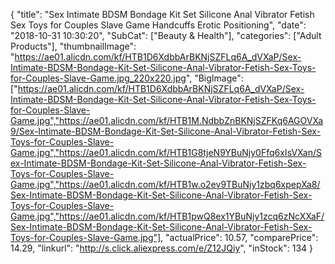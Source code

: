 {
	"title": "Sex Intimate BDSM Bondage Kit Set Silicone Anal Vibrator Fetish Sex Toys for Couples Slave Game Handcuffs Erotic Positioning",
	"date": "2018-10-31 10:30:20",
	"SubCat": ["Beauty & Health"],
	"categories": ["Adult Products"],
	"thumbnailImage": "https://ae01.alicdn.com/kf/HTB1D6XdbbArBKNjSZFLq6A_dVXaP/Sex-Intimate-BDSM-Bondage-Kit-Set-Silicone-Anal-Vibrator-Fetish-Sex-Toys-for-Couples-Slave-Game.jpg_220x220.jpg",
	"BigImage": ["https://ae01.alicdn.com/kf/HTB1D6XdbbArBKNjSZFLq6A_dVXaP/Sex-Intimate-BDSM-Bondage-Kit-Set-Silicone-Anal-Vibrator-Fetish-Sex-Toys-for-Couples-Slave-Game.jpg","https://ae01.alicdn.com/kf/HTB1M.NdbbZnBKNjSZFKq6AGOVXa9/Sex-Intimate-BDSM-Bondage-Kit-Set-Silicone-Anal-Vibrator-Fetish-Sex-Toys-for-Couples-Slave-Game.jpg","https://ae01.alicdn.com/kf/HTB1G8tjeN9YBuNjy0Ffq6xIsVXan/Sex-Intimate-BDSM-Bondage-Kit-Set-Silicone-Anal-Vibrator-Fetish-Sex-Toys-for-Couples-Slave-Game.jpg","https://ae01.alicdn.com/kf/HTB1w.o2ev9TBuNjy1zbq6xpepXa8/Sex-Intimate-BDSM-Bondage-Kit-Set-Silicone-Anal-Vibrator-Fetish-Sex-Toys-for-Couples-Slave-Game.jpg","https://ae01.alicdn.com/kf/HTB1pwQ8ex1YBuNjy1zcq6zNcXXaF/Sex-Intimate-BDSM-Bondage-Kit-Set-Silicone-Anal-Vibrator-Fetish-Sex-Toys-for-Couples-Slave-Game.jpg"],
	"actualPrice": 10.57,
	"comparePrice": 14.29,
	"linkurl": "http://s.click.aliexpress.com/e/Z12JQiy",
	"inStock": 134
}

